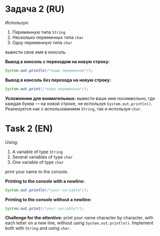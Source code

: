 # Задача 2 (RU)
Используя:
1. Переменную типа `String`
2. Несколько переменных типа `char`
3. Одну переменную типа `char`

вывести свое имя в консоль.

**Вывод в консоль с переходом на новую строку:**
```java
System.out.println(/*ваша переменная*/);
```

**Вывод в консоль без перехода на новую строку:**
```java
System.out.print(/*ваша переменная*/);
```

**Усложнение для внимательных:** вывести ваше имя посимвольно, где каждая буква — на новой строке, не используя `System.out.println()`. Реализуется как с использованием `String`, так и используя `char`.

# Task 2 (EN)
Using:
1. A variable of type `String`
2. Several variables of type `char`
3. One variable of type `char`

print your name to the console.

**Printing to the console with a newline:**
```java
System.out.println(/*your variable*/);
```

**Printing to the console without a newline:**
```java
System.out.print(/*your variable*/);
```

**Challenge for the attentive:** print your name character by character, with each letter on a new line, without using `System.out.println()`. Implement both with `String` and using `char`.
```
